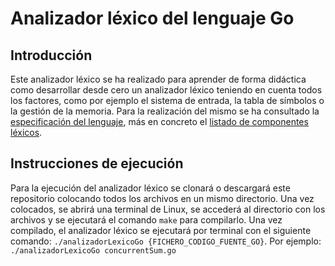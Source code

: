 # Analizador léxico del lenguaje Go

## Introducción
Este analizador léxico se ha realizado para aprender de forma didáctica como desarrollar desde cero un analizador léxico teniendo en cuenta todos los factores, como por ejemplo el sistema de entrada, la tabla de símbolos o la gestión de la memoria. Para la realización del mismo se ha consultado la [especificación del lenguaje](https://go.dev/ref/spec), más en concreto el [listado de componentes léxicos](https://go.dev/ref/spec#Lexical_elements).

## Instrucciones de ejecución
Para la ejecución del analizador léxico se clonará o descargará este repositorio colocando todos los archivos en un mismo directorio. Una vez colocados, se abrirá una terminal de Linux, se accederá al directorio con los archivos y se ejecutará el comando `make` para compilarlo. Una vez compilado, el analizador léxico se ejecutará por terminal con el siguiente comando: `./analizadorLexicoGo {FICHERO_CODIGO_FUENTE_GO}`. Por ejemplo: `./analizadorLexicoGo concurrentSum.go`
